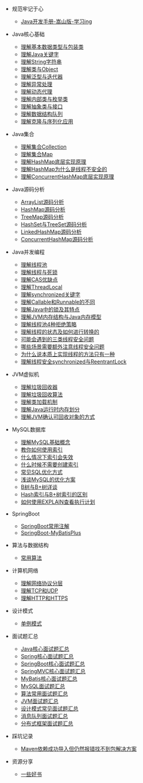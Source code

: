 * 规范牢记于心
  * [Java开发手册-嵩山版-学习ing](docs/Java开发规范/Java开发手册嵩山版.md)
  
* Java核心基础
  * [理解基本数据类型与包装类](docs/Java核心基础/Java-基础不牢地动山摇/理解基本数据类型与包装类.md)
  * [理解Java关键字](docs/Java核心基础/Java-基础不牢地动山摇/理解Java关键字.md)
  * [理解String字符串](docs/Java核心基础/Java-基础不牢地动山摇/理解String字符串.md)
  * [理解类与Object](docs/Java核心基础/Java-基础不牢地动山摇/理解类与Object.md)
  * [理解泛型与迭代器](docs/Java核心基础/Java-基础不牢地动山摇/理解泛型与迭代器.md)
  * [理解异常处理](docs/Java核心基础/Java-基础不牢地动山摇/理解异常处理.md)
  * [理解动态代理](docs/Java核心基础/Java-基础不牢地动山摇/理解动态代理.md)
  * [理解内部类与枚举类](docs/Java核心基础/Java-基础不牢地动山摇/理解各种内部类和枚举类.md)
  * [理解抽象类与接口](docs/Java核心基础/Java-基础不牢地动山摇/理解抽象类与接口.md)
  * [理解数据结构队列](docs/Java核心基础/Java-基础不牢地动山摇/理解数据结构队列.md)
  * [理解克隆与序列化应用](docs/Java核心基础/Java-基础不牢地动山摇/理解克隆与序列化应用.md)

 
* Java集合
  * [理解集合Collection](docs/Java核心基础/Java-基础不牢地动山摇/理解集合Collection.md)
  * [理解集合Map](docs/Java核心基础/Java-基础不牢地动山摇/理解集合Map.md)
  * [理解HashMap底层实现原理](docs/Java核心基础/Java-基础不牢地动山摇/理解HashMap底层实现原理.md)
  * [理解HashMap为什么是线程不安全的](docs/Java核心基础/Java-基础不牢地动山摇/理解HashMap为什么是线程不安全的.md)
  * [理解ConcurrentHashMap底层实现原理](docs/Java核心基础/Java-基础不牢地动山摇/理解ConcurrentHashMap底层实现原理.md)

  
* Java源码分析
  * [ArrayList源码分析](docs/Java源码分析/ArrayList源码分析.md)
  * [HashMap源码分析](docs/Java源码分析/HashMap源码分析.md)
  * [TreeMap源码分析](docs/Java源码分析/TreeMap源码分析.md)
  * [HashSet与TreeSet源码分析](docs/Java源码分析/HashSet与TreeSet源码分析.md)
  * [LinkedHashMap源码分析](docs/Java源码分析/LinkedHashMap源码分析.md)
  * [ConcurrentHashMap源码分析](docs/Java源码分析/ConcurrentHashMap源码分析.md)

  
* Java并发编程
  * [理解线程池](docs/Java并发编程/理解线程池.md)
  * [理解线程与死锁](docs/Java并发编程/理解线程与死锁.md)
  * [理解CAS优缺点](docs/Java并发编程/理解CAS优缺点.md)
  * [理解ThreadLocal](docs/Java并发编程/理解ThreadLocal.md)
  * [理解synchronized关键字](docs/Java并发编程/理解synchronized关键字.md)
  * [理解Callable和Runnable的不同](docs/Java并发编程/理解Callable和Runnable的不同.md)
  * [理解Java中的锁及其特点](docs/Java并发编程/理解Java中的锁及其特点.md)
  * [理解JVM内存结构与Java内存模型](docs/Java并发编程/理解JVM内存结构与Java内存模型.md)
  * [理解线程池4种拒绝策略](docs/Java并发编程/理解线程池4种拒绝策略.md)
  * [理解线程的状态及如何进行转换的](docs/Java并发编程/理解线程的状态及如何进行转换的.md)
  * [可能会遇到的三类线程安全问题](docs/Java并发编程/可能会遇到的三类线程安全问题.md)
  * [哪些场景需要额外注意线程安全问题](docs/Java并发编程/哪些场景需要额外注意线程安全问题.md)
  * [为什么说本质上实现线程的方法只有一种](docs/Java并发编程/为什么说本质上实现线程的方法只有一种.md)
  * [理解线程安全synchronized与ReentrantLock](docs/Java并发编程/理解线程安全synchronized与ReentrantLock.md)

  
* JVM虚拟机
  * [理解垃圾回收器](docs/JVM/垃圾回收器.md)
  * [理解垃圾回收算法](docs/JVM/垃圾回收算法.md)
  * [理解类加载机制](docs/JVM/类加载机制.md)
  * [理解Java运行时内存划分](docs/JVM/Java运行时内存划分.md)
  * [理解JVM确认可回收对象的方式](docs/JVM/JVM确认可回收对象的方式.md)


* MySQL数据库
  * [理解MySQL基础概念](docs/MySQL/MySQL基础概念.md)
  * [教你如何使用索引](docs/MySQL/如何使用索引.md)
  * [什么情况下索引会失效](docs/MySQL/什么情况下索引失效.md)
  * [什么时候不需要创建索引](docs/MySQL/什么时候不需要创建索引.md)
  * [常见SQL优化方式](docs/MySQL/常见SQL优化方式.md)  
  * [浅谈MySQL的优化方案](docs/MySQL/浅谈MySQL的优化方案.md)  
  * [B树与B+树详谈](docs/MySQL/B树与B+树详谈.md)
  * [Hash索引与B+树索引的区别](docs/MySQL/Hash索引与B+树索引的区别.md)
  * [如何使用EXPLAIN查看执行计划](docs/MySQL/如何使用EXPLAIN查看执行计划.md) 

* SpringBoot
   * [SpringBoot常用注解](docs/SpringBoot/SpringBoot的常用注解.md)
   * [SpringBoot-MyBatisPlus](docs/SpringBoot/基于SpringBoot集成Mybatis-Plus实现代码生成器.md)


* 算法与数据结构
   * [常用算法](docs/算法/常用算法.md)

* 计算机网络
  * [理解网络协议分层](docs/计算机网络/网络协议分层.md)
  * [理解TCP和UDP](docs/计算机网络/理解TCP和UDP.md)
  * [理解HTTP和HTTPS](docs/计算机网络/理解HTTP与HTTPS.md)

* 设计模式
   * [单例模式](docs/设计模式/单例模式.md)

* 面试题汇总
  * [Java核心面试题汇总](docs/面试题/Java核心面试题汇总.md)
  * [Spring核心面试题汇总](docs/面试题/Spring面试题汇总.md)
  * [SpringBoot核心面试题汇总](docs/面试题/SpringBoot面试题汇总.md)
  * [SpringMVC核心面试题汇总](docs/面试题/SpringMVC面试题汇总.md)
  * [MyBatis核心面试题汇总](docs/面试题/MyBatis面试题汇总.md)
  * [MySQL面试题汇总](docs/面试题/MySQL面试题汇总.md)
  * [算法常用面试题汇总](docs/面试题/算法常用面试题汇总.md)
  * [JVM面试题汇总](docs/面试题/JVM面试题汇总.md)
  * [设计模式常见面试题汇总](docs/面试题/设计模式常见面试题汇总.md)
  * [消息队列面试题汇总](docs/面试题/消息队列面试题汇总.md)
  * [分布式框架面试题汇总](docs/面试题/分布式框架面试题合集.md)
  
* 踩坑记录
  * [Maven依赖成功导入但仍然报错找不到包解决方案](docs/踩坑记录/IDEAMaven依赖成功导入但仍然报错找不到包解决方案.md)

* 资源分享
  * [一些好书](docs/资源分享/一些好书.md)

